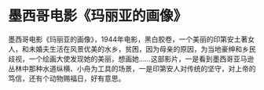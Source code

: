 # 墨西哥电影《玛丽亚的画像》

墨西哥电影《玛丽亚的画像》，1944年电影，黑白胶卷，一个美丽的印第安土著女人，和未婚夫生活在风景优美的水乡，贫困，因为母亲的原因，为当地豪绅和乡民歧视，一个绘画大使发现她的美丽，想画她……这部影片，一是看到墨西哥亚马逊丛林中那种水道纵横、小舟为工具的场景，一是印第安人对传统的坚守，对上帝的笃信，还有个动物赐福日，好有意思。